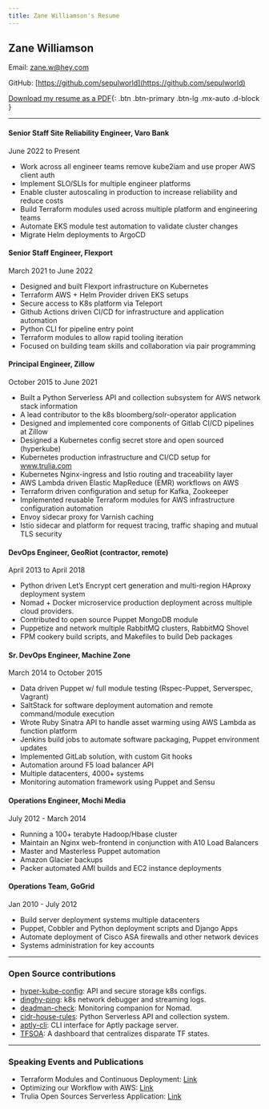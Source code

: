 ```yaml
---
title: Zane Williamson's Resume
---
```


## Zane Williamson

Email: zane.w@hey.com

GitHub: [https://github.com/sepulworld](https://github.com/sepulworld)

[Download my resume as a PDF](/assets/resume.pdf){: .btn .btn-primary .btn-lg .mx-auto .d-block }

---

#### Senior Staff Site Reliability Engineer, Varo Bank

June 2022 to Present

- Work across all engineer teams remove kube2iam and use proper AWS client auth
- Implement SLO/SLIs for multiple engineer platforms 
- Enable cluster autoscaling in production to increase reliability and reduce costs
- Build Terraform modules used across multiple platform and engineering teams
- Automate EKS module test automation to validate cluster changes
- Migrate Helm deployments to ArgoCD

#### Senior Staff Engineer, Flexport

March 2021 to June 2022

- Designed and built Flexport infrastructure on Kubernetes
- Terraform AWS + Helm Provider driven EKS setups 
- Secure access to K8s platform via Teleport
- Github Actions driven CI/CD for infrastructure and application automation 
- Python CLI for pipeline entry point
- Terraform modules to allow rapid tooling iteration
- Focused on building team skills and collaboration via pair programming

#### Principal Engineer, Zillow

October 2015 to June 2021

- Built a Python Serverless API and collection subsystem for AWS network stack information
- A lead contributor to the k8s bloomberg/solr-operator application
- Designed and implemented core components of Gitlab CI/CD pipelines at Zillow
- Designed a Kubernetes config secret store and open sourced (hyperkube)
- Kubernetes production infrastructure and CI/CD setup for www.trulia.com
- Kubernetes Nginx-ingress and Istio routing and traceability layer
- AWS Lambda driven Elastic MapReduce (EMR) workflows on AWS
- Terraform driven configuration and setup for Kafka, Zookeeper
- Implemented reusable Terraform modules for AWS infrastructure configuration automation
- Envoy sidecar proxy for Varnish caching
- Istio sidecar and platform for request tracing, traffic shaping and mutual TLS security

#### DevOps Engineer, GeoRiot (contractor, remote)

April 2013 to April 2018

- Python driven Let’s Encrypt cert generation and multi-region HAproxy deployment system
- Nomad + Docker microservice production deployment across multiple cloud providers.
- Contributed to open source Puppet MongoDB module
- Puppetize and network multiple RabbitMQ clusters, RabbitMQ Shovel
- FPM cookery build scripts, and Makefiles to build Deb packages

#### Sr. DevOps Engineer, Machine Zone

March 2014 to October 2015

- Data driven Puppet w/ full module testing (Rspec-Puppet, Serverspec, Vagrant) 
- SaltStack for software deployment automation and remote command/module execution
- Wrote Ruby Sinatra API to handle asset warming using AWS Lambda as function platform
- Jenkins build jobs to automate software packaging, Puppet environment updates
- Implemented GitLab solution, with custom Git hooks
- Automation around F5 load balancer API
- Multiple datacenters, 4000+ systems
- Monitoring automation framework using Puppet and Sensu

#### Operations Engineer, Mochi Media

July 2012 - March 2014

- Running a 100+ terabyte Hadoop/Hbase cluster
- Maintain an Nginx web-frontend in conjunction with A10 Load Balancers
- Master and Masterless Puppet automation
- Amazon Glacier backups
- Packer automated AMI builds and EC2 instance deployments

#### Operations Team, GoGrid

Jan 2010 - July 2012

- Build server deployment systems multiple datacenters
- Puppet, Cobbler and Python deployment scripts and Django Apps
- Automate deployment of Cisco ASA firewalls and other network devices
- Systems administration for key accounts

---

### Open Source contributions

- [hyper-kube-config](https://github.com/zillow/hyper-kube-config): API and secure storage k8s configs.
- [dinghy-ping](https://github.com/silvermullet/dinghy-ping): k8s network debugger and streaming logs.
- [deadman-check](https://github.com/sepulworld/deadman-check): Monitoring companion for Nomad.
- [cidr-house-rules](https://github.com/trulia/cidr-house-rules): Python Serverless API and collection system.
- [aptly-cli](https://github.com/sepulworld/aptly_cli): CLI interface for Aptly package server.
- [TFSOA](https://github.com/sepulworld/tfsoa): A dashboard that centralizes disparate TF states.

---

### Speaking Events and Publications 

- Terraform Modules and Continuous Deployment: [Link](https://goo.gl/UbNe4O)
- Optimizing our Workflow with AWS: [Link](https://www.trulia.com/blog/tech/optimizing-workflow-with-aws/)
- Trulia Open Sources Serverless Application: [Link](https://www.trulia.com/blog/tech/trulia-open-source/)
